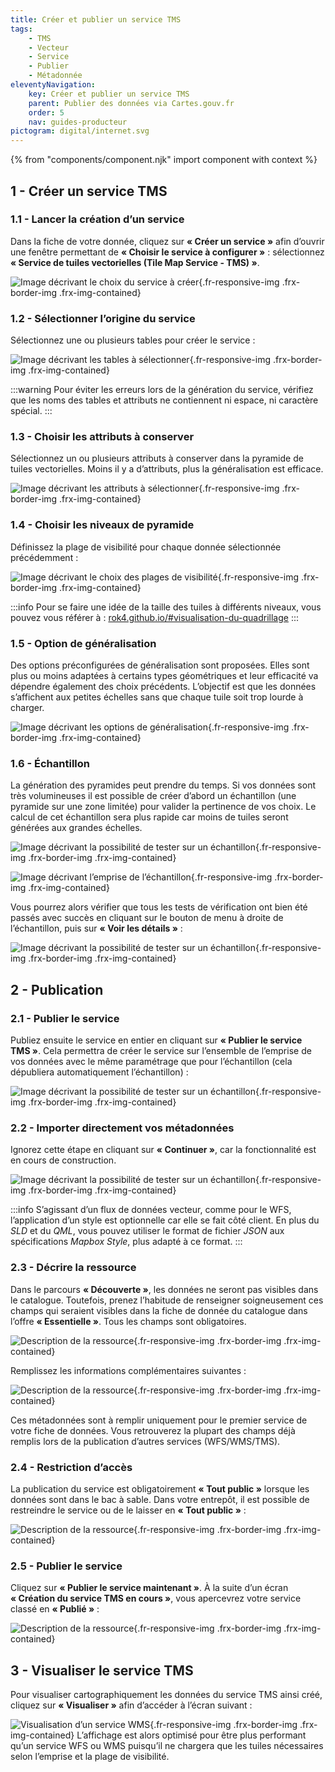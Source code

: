 ```yaml
---
title: Créer et publier un service TMS
tags:
    - TMS
    - Vecteur
    - Service
    - Publier
    - Métadonnée
eleventyNavigation:
    key: Créer et publier un service TMS
    parent: Publier des données via Cartes.gouv.fr
    order: 5
    nav: guides-producteur
pictogram: digital/internet.svg
---
```


{% from "components/component.njk" import component with context %}

## 1 - Créer un service TMS

### 1.1 - Lancer la création d’un service 

Dans la fiche de votre donnée, cliquez sur **« Créer un service »** afin d’ouvrir une fenêtre permettant de **« Choisir le service à configurer »** : sélectionnez **« Service de tuiles vectorielles (Tile Map Service - TMS) »**.

![Image décrivant le choix du service à créer](/img/guides-producteur/publier-des-donnees-via-cartes-gouv/tms/01_service-tms.png){.fr-responsive-img .frx-border-img .frx-img-contained}

### 1.2 - Sélectionner l’origine du service

Sélectionnez une ou plusieurs tables pour créer le service :

![Image décrivant les tables à sélectionner](/img/guides-producteur/publier-des-donnees-via-cartes-gouv/tms/02_selection-tables.png){.fr-responsive-img .frx-border-img .frx-img-contained}

:::warning
Pour éviter les erreurs lors de la génération du service, vérifiez que les noms des tables et attributs ne contiennent ni espace, ni caractère spécial.
:::

### 1.3 - Choisir les attributs à conserver

Sélectionnez un ou plusieurs attributs à conserver dans la pyramide de tuiles vectorielles. Moins il y a d’attributs, plus la généralisation est efficace.

![Image décrivant les attributs à sélectionner](/img/guides-producteur/publier-des-donnees-via-cartes-gouv/tms/03_attributs.png){.fr-responsive-img .frx-border-img .frx-img-contained}

### 1.4 - Choisir les niveaux de pyramide

Définissez la plage de visibilité pour chaque donnée sélectionnée précédemment :

![Image décrivant le choix des plages de visibilité](/img/guides-producteur/publier-des-donnees-via-cartes-gouv/tms/04_zoom.png){.fr-responsive-img .frx-border-img .frx-img-contained}

:::info
Pour se faire une idée de la taille des tuiles à différents niveaux, vous pouvez vous référer à : <a href="https://rok4.github.io/#visualisation-du-quadrillage" target="_blank" rel="noopener noreferrer" title="rok4.github.io/#visualisation-du-quadrillage - ouvre une nouvelle fenêtre">rok4.github.io/#visualisation-du-quadrillage</a>
:::

### 1.5 - Option de généralisation

Des options préconfigurées de généralisation sont proposées. Elles sont plus ou moins adaptées à certains types géométriques et leur efficacité va dépendre également des choix précédents. L’objectif est que les données s’affichent aux petites échelles sans que chaque tuile soit trop lourde à charger.

![Image décrivant les options de généralisation](/img/guides-producteur/publier-des-donnees-via-cartes-gouv/tms/05_generalisation.png){.fr-responsive-img .frx-border-img .frx-img-contained}

### 1.6 - Échantillon

La génération des pyramides peut prendre du temps. Si vos données sont très volumineuses il est possible de créer d’abord un échantillon (une pyramide sur une zone limitée) pour valider la pertinence de vos choix. Le calcul de cet échantillon sera plus rapide car moins de tuiles seront générées aux grandes échelles.

![Image décrivant la possibilité de tester sur un échantillon](/img/guides-producteur/publier-des-donnees-via-cartes-gouv/tms/06_echantillon.png){.fr-responsive-img .frx-border-img .frx-img-contained}

![Image décrivant l’emprise de l’échantillon](/img/guides-producteur/publier-des-donnees-via-cartes-gouv/tms/07_echantillon2.png){.fr-responsive-img .frx-border-img .frx-img-contained}

Vous pourrez alors vérifier que tous les tests de vérification ont bien été passés avec succès en cliquant sur le bouton de menu à droite de l’échantillon, puis sur **« Voir les détails »** :

![Image décrivant la possibilité de tester sur un échantillon](/img/guides-producteur/publier-des-donnees-via-cartes-gouv/tms/08_verifier-echantillon.png){.fr-responsive-img .frx-border-img .frx-img-contained}

## 2 - Publication

### 2.1 - Publier le service

Publiez ensuite le service en entier en cliquant sur **« Publier le service TMS »**. Cela permettra de créer le service sur l’ensemble de l’emprise de vos données avec le même paramétrage que pour l’échantillon (cela dépubliera automatiquement l’échantillon) :

![Image décrivant la possibilité de tester sur un échantillon](/img/guides-producteur/publier-des-donnees-via-cartes-gouv/tms/09_publier-echantillon.png){.fr-responsive-img .frx-border-img .frx-img-contained}

### 2.2 - Importer directement vos métadonnées

Ignorez cette étape en cliquant sur **« Continuer »**, car la fonctionnalité est en cours de construction.

![Image décrivant la possibilité de tester sur un échantillon](/img/guides-producteur/publier-des-donnees-via-cartes-gouv/tms/10_source-metadonnees.png){.fr-responsive-img .frx-border-img .frx-img-contained}

:::info
S’agissant d’un flux de données vecteur, comme pour le WFS, l’application d’un style est optionnelle car elle se fait côté client. En plus du _SLD_ et du _QML_, vous pouvez utiliser le format de fichier _JSON_ aux spécifications _Mapbox Style_, plus adapté à ce format.
:::

### 2.3 - Décrire la ressource

Dans le parcours **« Découverte »**, les données ne seront pas visibles dans le catalogue. Toutefois, prenez l’habitude de renseigner soigneusement ces champs qui seraient visibles dans la fiche de donnée du catalogue dans l’offre **« Essentielle »**. Tous les champs sont obligatoires.

![Description de la ressource](/img/guides-producteur/publier-des-donnees-via-cartes-gouv/tms/11_description-ressource.png){.fr-responsive-img .frx-border-img .frx-img-contained}

Remplissez les informations complémentaires suivantes :

![Description de la ressource](/img/guides-producteur/publier-des-donnees-via-cartes-gouv/tms/12_description-ressource2.png){.fr-responsive-img .frx-border-img .frx-img-contained}

Ces métadonnées sont à remplir uniquement pour le premier service de votre fiche de données. Vous retrouverez la plupart des champs déjà remplis lors de la publication d’autres services (WFS/WMS/TMS).

### 2.4 - Restriction d’accès

La publication du service est obligatoirement **« Tout public »** lorsque les données sont dans le bac à sable. Dans votre entrepôt, il est possible de restreindre le service ou de le laisser en **« Tout public »** :

![Description de la ressource](/img/guides-producteur/publier-des-donnees-via-cartes-gouv/tms/13_restrictions.png){.fr-responsive-img .frx-border-img .frx-img-contained}

### 2.5 - Publier le service

Cliquez sur **« Publier le service maintenant »**. À la suite d’un écran **« Création du service TMS en cours »**, vous apercevrez votre service classé en **« Publié »** :

![Description de la ressource](/img/guides-producteur/publier-des-donnees-via-cartes-gouv/tms/14_service-tms-publie.png){.fr-responsive-img .frx-border-img .frx-img-contained}

## 3 - Visualiser le service TMS

Pour visualiser cartographiquement les données du service TMS ainsi créé, cliquez sur **« Visualiser »** afin d’accéder à l’écran suivant :

![Visualisation d’un service WMS](/img/guides-producteur/publier-des-donnees-via-cartes-gouv/tms/15_visualiser-service.png){.fr-responsive-img .frx-border-img .frx-img-contained}
L’affichage est alors optimisé pour être plus performant qu’un service WFS ou WMS puisqu’il ne chargera que les tuiles nécessaires selon l’emprise et la plage de visibilité.
